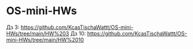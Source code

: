 # OS-mini-HWs

Дз 3: https://github.com/KcasTischaWattt/OS-mini-HWs/tree/main/HW%203
Дз 10: https://github.com/KcasTischaWattt/OS-mini-HWs/tree/main/HW%2010
